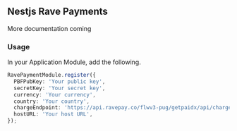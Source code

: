 ## Nestjs Rave Payments

More documentation coming

### Usage

In your Application Module, add the following.

```typescript
RavePaymentModule.register({
  PBFPubKey: 'Your public key',
  secretKey: 'Your secret key',
  currency: 'Your currency',
  country: 'Your country',
  chargeEndpoint: 'https://api.ravepay.co/flwv3-pug/getpaidx/api/charge',
  hostURL: 'Your host URL',
});
```
